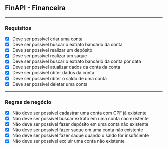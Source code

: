 ## FinAPI - Financeira

---

### Requisitos
- [x] Deve ser possível criar uma conta
- [x] Deve ser possível buscar o extrato bancário da conta
- [x] Deve ser possível realizar um depósito
- [x] Deve ser possível realizar um saque
- [x] Deve ser possível buscar o extrato bancário da conta por data
- [x] Deve ser possível atualizar dados da conta da conta
- [x] Deve ser possível obter dados da conta
- [x] Deve ser possível obter o saldo de uma conta
- [x] Deve ser possível deletar uma conta

---

### Regras de negócio
- [x] Não deve ser possível cadastrar uma conta com CPF já existente
- [x] Não deve ser possível buscar extrato em uma conta não existente
- [x] Não deve ser possível fazer depósito em uma conta não existente
- [x] Não deve ser possível fazer saque em uma conta não existente
- [x] Não deve ser possível fazer saque quando o saldo for insuficiente
- [x] Não deve ser possível excluir uma conta não existente